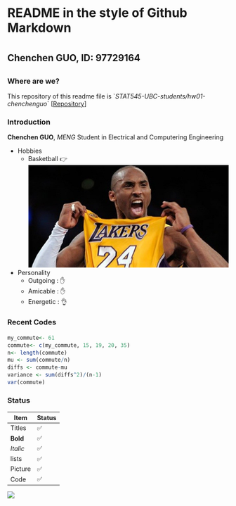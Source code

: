 # README in the style of Github Markdown <h1> 
  ## Chenchen GUO, ID: 97729164 <h2>
  ### Where are we?
  This repository of this readme file is \`*STAT545-UBC-students/hw01-chenchenguo*\`
    \[[Repository](http://https://github.com/STAT545-UBC-students/hw01-chenchenguo)\]
  
  ### Introduction 
  **Chenchen GUO**, *MENG* Student in Electrical and Computering Engineering
  * Hobbies 
     * Basketball :point_right:
     ![kobe](/pics/kobe8.jpg)
  * Personality
     * Outgoing : :raised_hand:
     * Amicable : :raised_hand:
     * Energetic : :ok_hand:
  
  ### Recent Codes
  ``` R
  my_commute<- 61
  commute<- c(my_commute, 15, 19, 20, 35)
  n<- length(commute)
  mu <- sum(commute/n)
  diffs <- commute-mu
  variance <- sum(diffs^2)/(n-1)
  var(commute)
  ```
  ### Status
  Item | Status
  ---------- | -----------
  Titles | :white_check_mark:
  **Bold** | :white_check_mark:
  *Italic* | :white_check_mark:
  lists  | :white_check_mark:
  Picture | :white_check_mark:
  Code | :white_check_mark:
  
  ![](pics/gatsby.gif)

